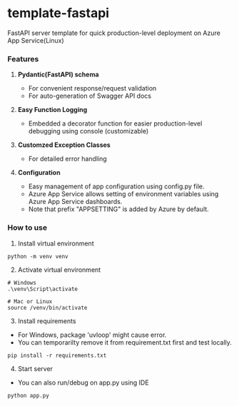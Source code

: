 # template-fastapi
FastAPI server template for quick production-level deployment on Azure App Service(Linux)

### Features
1. **Pydantic(FastAPI) schema**
   - For convenient response/request validation
   - For auto-generation of Swagger API docs

2. **Easy Function Logging**
   - Embedded a decorator function for easier production-level debugging using console (customizable)

3. **Customzed Exception Classes**
   - For detailed error handling

4. **Configuration**
   - Easy management of app configuration using config.py file.
   - Azure App Service allows setting of environment variables using Azure App Service dashboards.
   - Note that prefix "APPSETTING" is added by Azure by default.

### How to use
1. Install virtual environment
```commandline
python -m venv venv
```

2. Activate virtual environment
```commandline
# Windows
.\venv\Script\activate

# Mac or Linux
source /venv/bin/activate
```

3. Install requirements
- For Windows, package 'uvloop' might cause error. 
- You can temporarilty remove it from requirement.txt first and test locally.
```commandline
pip install -r requirements.txt
```


4. Start server
- You can also run/debug on app.py using IDE 
```commandline
python app.py
```

